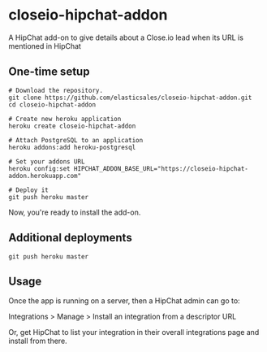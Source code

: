 # closeio-hipchat-addon
A HipChat add-on to give details about a Close.io lead when its URL is mentioned in HipChat

## One-time setup
    # Download the repository.
    git clone https://github.com/elasticsales/closeio-hipchat-addon.git
    cd closeio-hipchat-addon

    # Create new heroku application
    heroku create closeio-hipchat-addon

    # Attach PostgreSQL to an application
    heroku addons:add heroku-postgresql

    # Set your addons URL
    heroku config:set HIPCHAT_ADDON_BASE_URL="https://closeio-hipchat-addon.herokuapp.com"

    # Deploy it
    git push heroku master

Now, you're ready to install the add-on.

## Additional deployments
    git push heroku master

## Usage
Once the app is running on a server, then a HipChat admin can go to:

Integrations > Manage > Install an integration from a descriptor URL

Or, get HipChat to list your integration in their overall integrations page and install from there.

